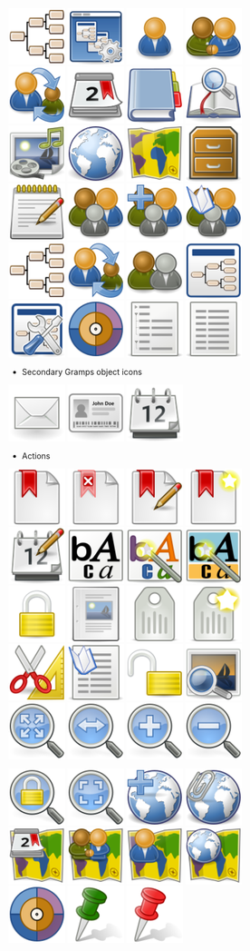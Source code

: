 <p float="left">
  <img src="/gtheme-icons/gramps-pedigree.svg" width="100" alt="pedigree" />
  <img src="/gtheme-icons/gramps-gramplet.svg" width="100" /> 
  <img src="/gtheme-icons/gramps-person.svg" width="100" />
  <img src="/gtheme-icons/gramps-family.svg" width="100" />
  <img src="/gtheme-icons/gramps-relation.svg" width="100" />
  <img src="/gtheme-icons/gramps-event.svg" width="100" />
  <img src="/gtheme-icons/gramps-source.svg" width="100" />
  <img src="/gtheme-icons/gramps-citation.svg" width="100" />
  <img src="/gtheme-icons/gramps-media.svg" width="100" />
  <img src="/gtheme-icons/gramps-place.svg" width="100" />
  <img src="/gtheme-icons/gramps-geo.svg" width="100" />
  <img src="/gtheme-icons/gramps-repository.svg" width="100" />
  <img src="/gtheme-icons/gramps-notes.svg" width="100" />
  <img src="/gtheme-icons/gramps-parents.svg" width="100" />
  <img src="/gtheme-icons/gramps-parents-add.svg" width="100" /> 
  <img src="/gtheme-icons/gramps-parents-open.svg" width="100" />
  <img src="/gtheme-icons/gramps-pedigree.svg" width="100" />
  <img src="/gtheme-icons/gramps-relation.svg" width="100" />
  <img src="/gtheme-icons/gramps-spouse.svg" width="100" />
  <img src="/gtheme-icons/gramps-view.svg" width="100" />
  <img src="/gtheme-icons/gramps-config.svg" width="100" />
  <img src="/gtheme-icons/gramps-fanchart.svg" width="100" />
  <img src="/gtheme-icons/gramps-tree-group.svg" width="100" />
  <img src="/gtheme-icons/gramps-tree-list.svg" width="100" />
</p>

* Secondary Gramps object icons
<p float="left">
  <img src="/gtheme-icons/gramps-address.svg" width="100" />
  <img src="/gtheme-icons/gramps-attribute.svg" width="100" /> 
  <img src="/gtheme-icons/gramps-date.svg" width="100" />
</p>

* Actions
<p float="left">
  <img src="/gtheme-icons/gramps-bookmark.svg" width="100" />
  <img src="/gtheme-icons/gramps-bookmark-delete.svg" width="100" /> 
  <img src="/gtheme-icons/gramps-bookmark-edit.svg" width="100" />
  <img src="/gtheme-icons/gramps-bookmark-new.svg" width="100" />
  <img src="/gtheme-icons/gramps-date-edit.svg" width="100" />
  <img src="/gtheme-icons/gramps-font.svg" width="100" />
  <img src="/gtheme-icons/gramps-font-color.svg" width="100" />
  <img src="/gtheme-icons/gramps-font-bgcolor.svg" width="100" />
  <img src="/gtheme-icons/gramps-lock.svg" width="100" />
  <img src="/gtheme-icons/gramps-reports.svg" width="100" />
  <img src="/gtheme-icons/gramps-tag.svg" width="100" />
  <img src="/gtheme-icons/gramps-tag-new.svg" width="100" />
  <img src="/gtheme-icons/gramps-tools.svg" width="100" />
  <img src="/gtheme-icons/gramps-tree-select.svg" width="100" />
  <img src="/gtheme-icons/gramps-unlock.svg" width="100" />
  <img src="/gtheme-icons/gramps-viewmedia.svg" width="100" />
  <img src="/gtheme-icons/gramps-zoom-best-fit.svg" width="100" />
  <img src="/gtheme-icons/gramps-zoom-fit-width.svg" width="100" />
  <img src="/gtheme-icons/gramps-zoom-in.svg" width="100" />
  <img src="/gtheme-icons/gramps-zoom-out.svg" width="100" />
</p>

<p float="left">
  <img src="/gtheme-icons/geo-fixed-zoom.svg" width="100" />
  <img src="/gtheme-icons/geo-free-zoom.svg" width="100" /> 
  <img src="/gtheme-icons/geo-place-add.svg" width="100" />
  <img src="/gtheme-icons/geo-place-link.svg" width="100" />
  <img src="/gtheme-icons/geo-show-event.svg" width="100" />
  <img src="/gtheme-icons/geo-show-family.svg" width="100" />
  <img src="/gtheme-icons/geo-show-person.svg" width="100" />
  <img src="/gtheme-icons/geo-show-place.svg" width="100" />
  <img src="/gtheme-icons/gramps-fanchart.svg" width="100" />
  <img src="/gtheme-icons/gramps-geo-mainmap.svg" width="100" />
  <img src="/gtheme-icons/gramps-geo-altmap.svg" width="100" />
</p>
